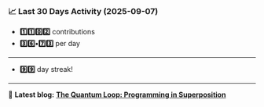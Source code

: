 <!--START_STATS-->
### 📈 Last 30 Days Activity (2025-09-07)  
- **1️⃣1️⃣0️⃣2️⃣** contributions  
- **3️⃣6️⃣•7️⃣3️⃣** per day
---
- **9️⃣9️⃣** day streak!
---
📝 **Latest blog:** [**The Quantum Loop: Programming in Superposition**](https://andriak.com/blog/quantum-loop)
<!--END_STATS-->
